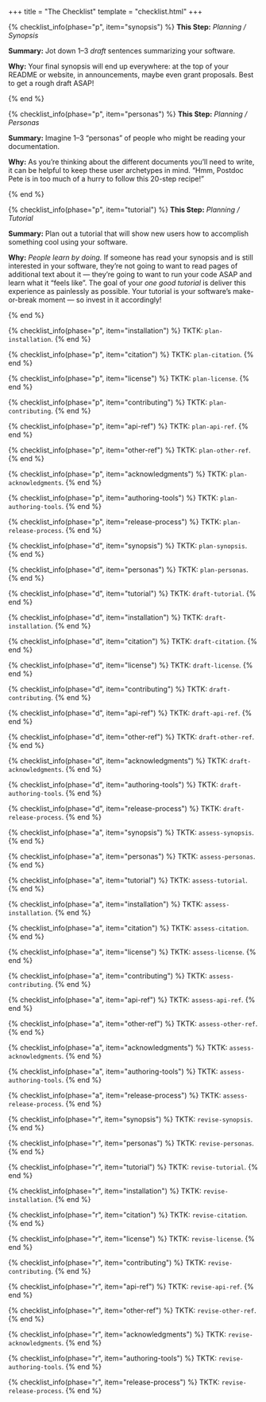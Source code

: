 +++
title = "The Checklist"
template = "checklist.html"
+++

<!-- A lot of action is in the HTML template, but here is where we define the info text -->

{% checklist_info(phase="p", item="synopsis") %}
**This Step:** *Planning / Synopsis*

**Summary:** Jot down 1–3 *draft* sentences summarizing your software.

**Why:** Your final synopsis will end up everywhere: at the top of your README
or website, in announcements, maybe even grant proposals. Best to get a rough
draft ASAP!

{% end %}

{% checklist_info(phase="p", item="personas") %}
**This Step:** *Planning / Personas*

**Summary:** Imagine 1–3 “personas” of people who might be reading your
documentation.

**Why:** As you’re thinking about the different documents you’ll need to write,
it can be helpful to keep these user archetypes in mind. “Hmm, Postdoc Pete is
in too much of a hurry to follow this 20-step recipe!”

{% end %}

{% checklist_info(phase="p", item="tutorial") %}
**This Step:** *Planning / Tutorial*

**Summary:** Plan out a tutorial that will show new users how to accomplish
something cool using your software.

**Why:** *People learn by doing.* If someone has read your synopsis and is still
interested in your software, they’re not going to want to read pages of
additional text about it — they’re going to want to run your code ASAP and learn
what it “feels like”. The goal of your *one good tutorial* is deliver this
experience as painlessly as possible. Your tutorial is your software’s
make-or-break moment — so invest in it accordingly!

{% end %}

{% checklist_info(phase="p", item="installation") %}
TKTK: `plan-installation`.
{% end %}

{% checklist_info(phase="p", item="citation") %}
TKTK: `plan-citation`.
{% end %}

{% checklist_info(phase="p", item="license") %}
TKTK: `plan-license`.
{% end %}

{% checklist_info(phase="p", item="contributing") %}
TKTK: `plan-contributing`.
{% end %}

{% checklist_info(phase="p", item="api-ref") %}
TKTK: `plan-api-ref`.
{% end %}

{% checklist_info(phase="p", item="other-ref") %}
TKTK: `plan-other-ref`.
{% end %}

{% checklist_info(phase="p", item="acknowledgments") %}
TKTK: `plan-acknowledgments`.
{% end %}

{% checklist_info(phase="p", item="authoring-tools") %}
TKTK: `plan-authoring-tools`.
{% end %}

{% checklist_info(phase="p", item="release-process") %}
TKTK: `plan-release-process`.
{% end %}

<!-- Draft phase -->

{% checklist_info(phase="d", item="synopsis") %}
TKTK: `plan-synopsis`.
{% end %}

{% checklist_info(phase="d", item="personas") %}
TKTK: `plan-personas`.
{% end %}

{% checklist_info(phase="d", item="tutorial") %}
TKTK: `draft-tutorial`.
{% end %}

{% checklist_info(phase="d", item="installation") %}
TKTK: `draft-installation`.
{% end %}

{% checklist_info(phase="d", item="citation") %}
TKTK: `draft-citation`.
{% end %}

{% checklist_info(phase="d", item="license") %}
TKTK: `draft-license`.
{% end %}

{% checklist_info(phase="d", item="contributing") %}
TKTK: `draft-contributing`.
{% end %}

{% checklist_info(phase="d", item="api-ref") %}
TKTK: `draft-api-ref`.
{% end %}

{% checklist_info(phase="d", item="other-ref") %}
TKTK: `draft-other-ref`.
{% end %}

{% checklist_info(phase="d", item="acknowledgments") %}
TKTK: `draft-acknowledgments`.
{% end %}

{% checklist_info(phase="d", item="authoring-tools") %}
TKTK: `draft-authoring-tools`.
{% end %}

{% checklist_info(phase="d", item="release-process") %}
TKTK: `draft-release-process`.
{% end %}

<!-- Assess phase -->

{% checklist_info(phase="a", item="synopsis") %}
TKTK: `assess-synopsis`.
{% end %}

{% checklist_info(phase="a", item="personas") %}
TKTK: `assess-personas`.
{% end %}

{% checklist_info(phase="a", item="tutorial") %}
TKTK: `assess-tutorial`.
{% end %}

{% checklist_info(phase="a", item="installation") %}
TKTK: `assess-installation`.
{% end %}

{% checklist_info(phase="a", item="citation") %}
TKTK: `assess-citation`.
{% end %}

{% checklist_info(phase="a", item="license") %}
TKTK: `assess-license`.
{% end %}

{% checklist_info(phase="a", item="contributing") %}
TKTK: `assess-contributing`.
{% end %}

{% checklist_info(phase="a", item="api-ref") %}
TKTK: `assess-api-ref`.
{% end %}

{% checklist_info(phase="a", item="other-ref") %}
TKTK: `assess-other-ref`.
{% end %}

{% checklist_info(phase="a", item="acknowledgments") %}
TKTK: `assess-acknowledgments`.
{% end %}

{% checklist_info(phase="a", item="authoring-tools") %}
TKTK: `assess-authoring-tools`.
{% end %}

{% checklist_info(phase="a", item="release-process") %}
TKTK: `assess-release-process`.
{% end %}

<!-- Revise phase -->

{% checklist_info(phase="r", item="synopsis") %}
TKTK: `revise-synopsis`.
{% end %}

{% checklist_info(phase="r", item="personas") %}
TKTK: `revise-personas`.
{% end %}

{% checklist_info(phase="r", item="tutorial") %}
TKTK: `revise-tutorial`.
{% end %}

{% checklist_info(phase="r", item="installation") %}
TKTK: `revise-installation`.
{% end %}

{% checklist_info(phase="r", item="citation") %}
TKTK: `revise-citation`.
{% end %}

{% checklist_info(phase="r", item="license") %}
TKTK: `revise-license`.
{% end %}

{% checklist_info(phase="r", item="contributing") %}
TKTK: `revise-contributing`.
{% end %}

{% checklist_info(phase="r", item="api-ref") %}
TKTK: `revise-api-ref`.
{% end %}

{% checklist_info(phase="r", item="other-ref") %}
TKTK: `revise-other-ref`.
{% end %}

{% checklist_info(phase="r", item="acknowledgments") %}
TKTK: `revise-acknowledgments`.
{% end %}

{% checklist_info(phase="r", item="authoring-tools") %}
TKTK: `revise-authoring-tools`.
{% end %}

{% checklist_info(phase="r", item="release-process") %}
TKTK: `revise-release-process`.
{% end %}
